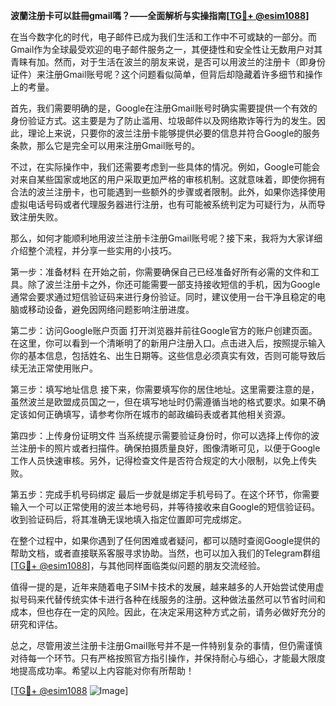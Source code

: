 **波蘭注册卡可以註冊gmail嗎？——全面解析与实操指南[[TG💪+ @esim1088](https://t.me/s/esim1088)]**

在当今数字化的时代，电子邮件已成为我们生活和工作中不可或缺的一部分。而Gmail作为全球最受欢迎的电子邮件服务之一，其便捷性和安全性让无数用户对其青睐有加。然而，对于生活在波兰的朋友来说，是否可以用波兰的注册卡（即身份证件）来注册Gmail账号呢？这个问题看似简单，但背后却隐藏着许多细节和操作上的考量。

首先，我们需要明确的是，Google在注册Gmail账号时确实需要提供一个有效的身份验证方式。这主要是为了防止滥用、垃圾邮件以及网络欺诈等行为的发生。因此，理论上来说，只要你的波兰注册卡能够提供必要的信息并符合Google的服务条款，那么它是完全可以用来注册Gmail账号的。

不过，在实际操作中，我们还需要考虑到一些具体的情况。例如，Google可能会对来自某些国家或地区的用户采取更加严格的审核机制。这就意味着，即使你拥有合法的波兰注册卡，也可能遇到一些额外的步骤或者限制。此外，如果你选择使用虚拟电话号码或者代理服务器进行注册，也有可能被系统判定为可疑行为，从而导致注册失败。

那么，如何才能顺利地用波兰注册卡注册Gmail账号呢？接下来，我将为大家详细介绍整个流程，并分享一些实用的小技巧。

第一步：准备材料
在开始之前，你需要确保自己已经准备好所有必需的文件和工具。除了波兰注册卡之外，你还可能需要一部支持接收短信的手机，因为Google通常会要求通过短信验证码来进行身份验证。同时，建议使用一台干净且稳定的电脑或移动设备，避免因网络问题影响注册进度。

第二步：访问Google账户页面
打开浏览器并前往Google官方的账户创建页面。在这里，你可以看到一个清晰明了的新用户注册入口。点击进入后，按照提示输入你的基本信息，包括姓名、出生日期等。这些信息必须真实有效，否则可能导致后续无法正常使用账户。

第三步：填写地址信息
接下来，你需要填写你的居住地址。这里需要注意的是，虽然波兰是欧盟成员国之一，但在填写地址时仍需遵循当地的格式要求。如果不确定该如何正确填写，请参考你所在城市的邮政编码表或者其他相关资源。

第四步：上传身份证明文件
当系统提示需要验证身份时，你可以选择上传你的波兰注册卡的照片或者扫描件。确保拍摄质量良好，图像清晰可见，以便于Google工作人员快速审核。另外，记得检查文件是否符合规定的大小限制，以免上传失败。

第五步：完成手机号码绑定
最后一步就是绑定手机号码了。在这个环节，你需要输入一个可以正常使用的波兰本地号码，并等待接收来自Google的短信验证码。收到验证码后，将其准确无误地填入指定位置即可完成绑定。

在整个过程中，如果你遇到了任何困难或者疑问，都可以随时查阅Google提供的帮助文档，或者直接联系客服寻求协助。当然，也可以加入我们的Telegram群组[[TG💪+ @esim1088](https://t.me/s/esim1088)]，与其他同样面临类似问题的朋友交流经验。

值得一提的是，近年来随着电子SIM卡技术的发展，越来越多的人开始尝试使用虚拟号码来代替传统实体卡进行各种在线服务的注册。这种做法虽然可以节省时间和成本，但也存在一定的风险。因此，在决定采用这种方式之前，请务必做好充分的研究和评估。

总之，尽管用波兰注册卡注册Gmail账号并不是一件特别复杂的事情，但仍需谨慎对待每一个环节。只有严格按照官方指引操作，并保持耐心与细心，才能最大限度地提高成功率。希望以上内容能对你有所帮助！

[[TG💪+ @esim1088](https://t.me/s/esim1088) ![Image](https://i.postimg.cc/4NQfJmqS/Snipaste-2025-05-13-00-14-12.png)]